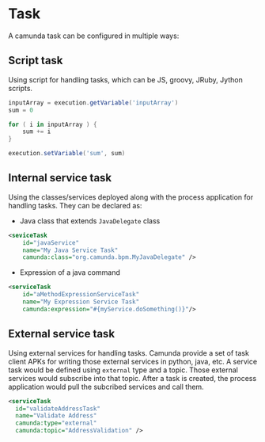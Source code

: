 # Task

A camunda task can be configured in multiple ways:

## Script task

Using script for handling tasks, which can be JS, groovy, JRuby, Jython scripts.

```groovy
inputArray = execution.getVariable('inputArray')
sum = 0

for ( i in inputArray ) {
    sum += i
}

execution.setVariable('sum', sum)
```

## Internal service task

Using the classes/services deployed along with the process application for handling tasks.
They can be declared as:

* Java class that extends `JavaDelegate` class
```xml
<seviceTask 
    id="javaService"
    name="My Java Service Task"
    camunda:class="org.camunda.bpm.MyJavaDelegate" />
```
* Expression of a java command
```xml
<serviceTask 
    id="aMethodExpressionServiceTask"
    name="My Expression Service Task"
    camunda:expression="#{myService.doSomething()}"/>
```

## External service task

Using external services for handling tasks.
Camunda provide a set of task client APKs for writing those external services in python, java, etc.
A service task would be defined using `external` type and a topic. Those external services would subscribe into that topic.
After a task is created, the process application would pull the subcribed services and call them.

```xml
<serviceTask 
  id="validateAddressTask"
  name="Validate Address"
  camunda:type="external"
  camunda:topic="AddressValidation" />
```
